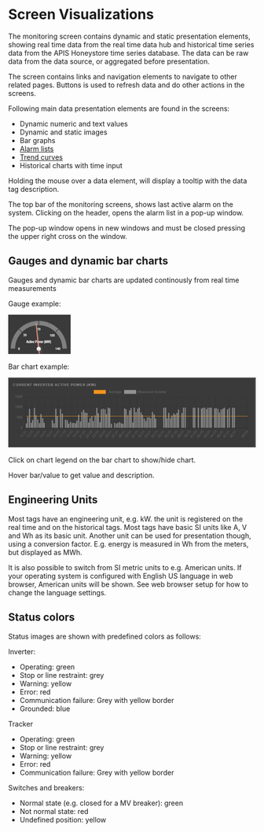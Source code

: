 # Screen Visualizations

The monitoring screen contains dynamic and static presentation elements, showing real time data from the real time data hub and historical time series data from the APIS Honeystore time series database. 
The data can be raw data from the data source, or aggregated before presentation.

The screen contains links and navigation elements to navigate to other related pages. Buttons is used to refresh data and do other actions in the screens.

Following main data presentation elements are found in the screens:

- Dynamic numeric and text values
- Dynamic and static images
- Bar graphs
- [Alarm lists](../Alarm%20Lists/Alarm%20Lists.md)
- [Trend curves](../Trend%20Curves/Trend%20Curves.md)
- Historical charts with time input

Holding the mouse over a data element, will display a tooltip with the data tag description.

The top bar of the monitoring screens, shows last active alarm on the system. Clicking on the header, opens the alarm list in a pop-up window.

The pop-up window opens in new windows and must be closed pressing the upper right cross on the window.

## Gauges and dynamic bar charts
Gauges and dynamic bar charts are updated continously from real time measurements

Gauge example:

![Gauge](../../../../Images/Gauge.png)

Bar chart example:

![Bar Chart](../../../../Images/DyniamicChart.png)
 
Click on chart legend on the bar chart to show/hide chart.

Hover bar/value to get value and description.

## Engineering Units
Most tags have an engineering unit, e.g. kW. the unit is registered on the real time and on the historical tags. 
Most tags have basic SI units like A, V and Wh as its basic unit. 
Another unit can be used for presentation though, using a conversion factor. E.g. energy is measured in Wh from the meters, but displayed as MWh.

It is also possible to switch from SI metric units to e.g. American units. 
If your operating system is configured with English US language in web browser, American units will be shown. 
See web browser setup for how to change the language settings.

## Status colors
Status images are shown with predefined colors as follows:

Inverter:
- Operating: green
- Stop or line restraint: grey
- Warning: yellow
- Error: red
- Communication failure: Grey with yellow border
- Grounded: blue

Tracker
- Operating: green
- Stop or line restraint: grey
- Warning: yellow
- Error: red
- Communication failure: Grey with yellow border

Switches and breakers:
- Normal state (e.g. closed for a MV breaker): green
- Not normal state: red
- Undefined position: yellow
